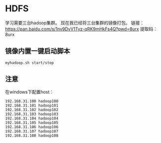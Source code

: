 # HDFS
学习需要三台hadoop集群。
现在我已经将三台集群的镜像打包。
链接：https://pan.baidu.com/s/1nv9DvV1Tyz-qRK9mHkFs4Q?pwd=8urx 
提取码：8urx 

## 镜像内置一键启动脚本
```shell
myhadoop.sh start/stop
```

## 注意
在windows下配置host：
```shell
192.168.31.100 hadoop100
192.168.31.101 hadoop101
192.168.31.102 hadoop102
192.168.31.103 hadoop103
192.168.31.104 hadoop104
192.168.31.105 hadoop105
192.168.31.106 hadoop106
192.168.31.107 hadoop107
192.168.31.108 hadoop108
```
